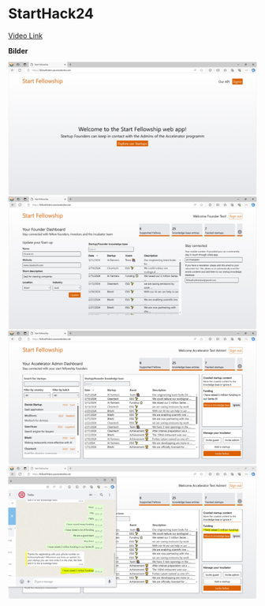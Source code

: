 # StartHack24

[Video Link](https://youtu.be/t1MStnRCqpk)

**Bilder**

<img src="https://raw.githubusercontent.com/DavidEggenberger/StartHack24/master/Pic2.jpg"/>
<img src="https://raw.githubusercontent.com/DavidEggenberger/StartHack24/master/Pic1.jpg"/>
<img src="https://raw.githubusercontent.com/DavidEggenberger/StartHack24/master/Pic3.jpg"/>
<img src="https://raw.githubusercontent.com/DavidEggenberger/StartHack24/master/Pic4.jpg"/>
